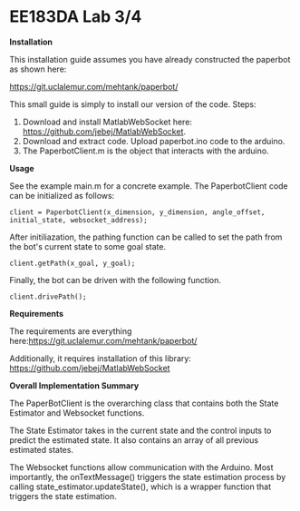# EE183DA Lab 3/4

**Installation**

This installation guide assumes you have already constructed the paperbot as shown here:

https://git.uclalemur.com/mehtank/paperbot/

This small guide is simply to install our version of the code.
Steps:
1. Download and install MatlabWebSocket here: https://github.com/jebej/MatlabWebSocket.
2. Download and extract code. Upload paperbot.ino code to the arduino.
3. The PaperbotClient.m is the object that interacts with the arduino.

**Usage**

See the example main.m for a concrete example.
The PaperbotClient code can be initialized as follows:
```
client = PaperbotClient(x_dimension, y_dimension, angle_offset, initial_state, websocket_address);
```
After initiliazation, the pathing function can be called to set the path from the bot's current state to some goal state.
```
client.getPath(x_goal, y_goal);
```
Finally, the bot can be driven with the following function.
```
client.drivePath();
```
**Requirements**

The requirements are everything here:https://git.uclalemur.com/mehtank/paperbot/

Additionally, it requires installation of this library: https://github.com/jebej/MatlabWebSocket

**Overall Implementation Summary**

The PaperBotClient is the overarching class that contains both the State Estimator and Websocket functions. 

The State Estimator takes in the current state and the control inputs to predict the estimated state. It also contains an array of all previous estimated states.

The Websocket functions allow communication with the Arduino. Most importantly, the onTextMessage() triggers the state estimation process by calling state_estimator.updateState(), which is a wrapper function that triggers the state estimation.
